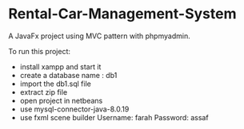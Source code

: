 # Rental-Car-Management-System
A JavaFx project using MVC pattern with phpmyadmin.

To run this project:
- install xampp and start it
- create a database name : db1
- import the db1.sql file
- extract zip file
- open project in netbeans
- use mysql-connector-java-8.0.19 
- use fxml scene builder
Username: farah
Password: assaf



